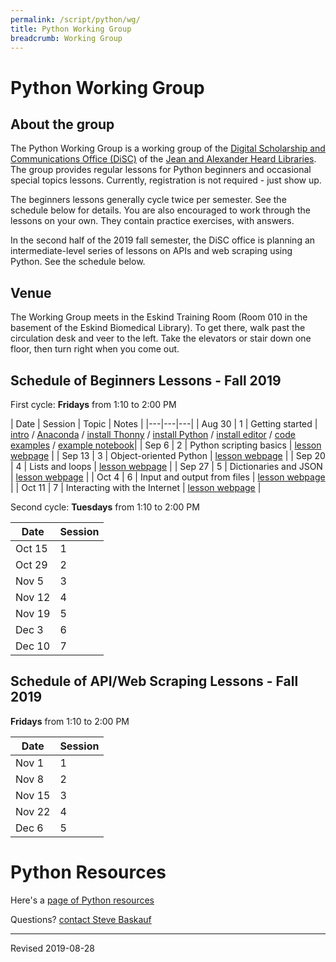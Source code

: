 ```yaml
---
permalink: /script/python/wg/
title: Python Working Group
breadcrumb: Working Group
---
```


# Python Working Group

## About the group

The Python Working Group is a working group of the [Digital Scholarship and Communications Office (DiSC)](https://www.library.vanderbilt.edu/scholarly/) of the [Jean and Alexander Heard Libraries](https://www.library.vanderbilt.edu/).  The group provides regular lessons for Python beginners and occasional special topics lessons.  Currently, registration is not required - just show up.

The beginners lessons generally cycle twice per semester.  See the schedule below for details.  You are also encouraged to work through the lessons on your own.  They contain practice exercises, with answers.  

In the second half of the 2019 fall semester, the DiSC office is planning an intermediate-level series of lessons on APIs and web scraping using Python.  See the schedule below.

## Venue

The Working Group meets in the Eskind Training Room (Room 010 in the basement of the Eskind Biomedical Library).  To get there, walk past the circulation desk and veer to the left.  Take the elevators or stair down one floor, then turn right when you come out.

## Schedule of Beginners Lessons - Fall 2019

First cycle: **Fridays** from 1:10 to 2:00 PM

| Date | Session | Topic | Notes |
|---|---|---|
| Aug 30 | 1 | Getting started | [intro](../) / [Anaconda](../../anaconda/) / [install Thonny](../thonny/) / [install Python](../install/) / [install editor](../editor/) / [code examples](../examples/) / [example notebook](https://github.com/HeardLibrary/digital-scholarship/blob/master/code/pylesson/intro.ipynb)|
| Sep 6 | 2 | Python scripting basics | [lesson webpage](../basics/) |
| Sep 13 | 3 | Object-oriented Python | [lesson webpage](../object/) |
| Sep 20 | 4 | Lists and loops | [lesson webpage](../structures/) |
| Sep 27 | 5 | Dictionaries and JSON | [lesson webpage](../json/) |
| Oct 4 | 6 | Input and output from files | [lesson webpage](../inout/) |
| Oct 11 | 7 | Interacting with the Internet | [lesson webpage](../internet/) |

Second cycle: **Tuesdays** from 1:10 to 2:00 PM

| Date | Session |
|---|---|
| Oct 15 | 1 |
| Oct 29 | 2 |
| Nov 5 | 3 |
| Nov 12 | 4 |
| Nov 19 | 5 |
| Dec 3 | 6 |
| Dec 10 | 7 |

## Schedule of API/Web Scraping Lessons - Fall 2019

**Fridays** from 1:10 to 2:00 PM

| Date | Session |
|---|---|
| Nov 1 | 1 |
| Nov 8 | 2 |
| Nov 15 | 3 |
| Nov 22 | 4 |
| Dec 6 | 5 |

# Python Resources

Here's a [page of Python resources](../)

Questions? [contact Steve Baskauf](mailto:steve.baskauf@vanderbilt.edu)

----
Revised 2019-08-28
